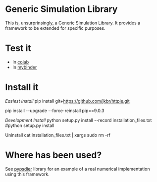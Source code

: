# Generic Simulation Library

This is, unsurprinsingly, a Generic Simulation Library. 
It provides a framework to be extended for specific purposes.

# Test it

* In [colab](https://colab.research.google.com/drive/1mfSZQOhe7qq1C-YpfX5dDpSedXGVjz4e?usp=sharing)
* In [mybinder](https://mybinder.org/v2/gh/sebastiandres/GenericSimulationLibrary/master?filepath=GenericSimulationLibrary%2Ftest_notebook%2Ftest_mybinder.ipynb)

# Install it

*Easiest Install*
pip install git+https://github.com/jkbr/httpie.git


pip install --upgrade --force-reinstall pip==9.0.3

*Development Install*
python setup.py install --record installation_files.txt
#python setup.py install

Uninstall
cat installation_files.txt | xargs sudo rm -rf

# Where has been used?

See [pypsdier](https://github.com/sebastiandres/pypsdier) library for an example of a real numerical implementation using this framework.